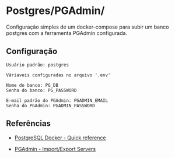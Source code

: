 # Postgres/PGAdmin/

Configuração simples de um docker-compose para subir um banco postgres com a ferramenta PGAdmin configurada.

## Configuração

    Usuário padrão: postgres
    
    Váriaveis configuradas no arquivo '.env'

    Nome do banco: PG_DB
    Senha do banco: PG_PASSWORD

    E-mail padrão do PGAdmin: PGADMIN_EMAIL
    Senha do PGAdmin: PGADMIN_PASSWORD


## Referências

* [PostgreSQL Docker - Quick reference](https://github.com/docker-library/docs/blob/master/postgres/README.md)

* [PGAdmin - Import/Export Servers](https://www.pgadmin.org/docs/pgadmin4/development/import_export_servers.html)
